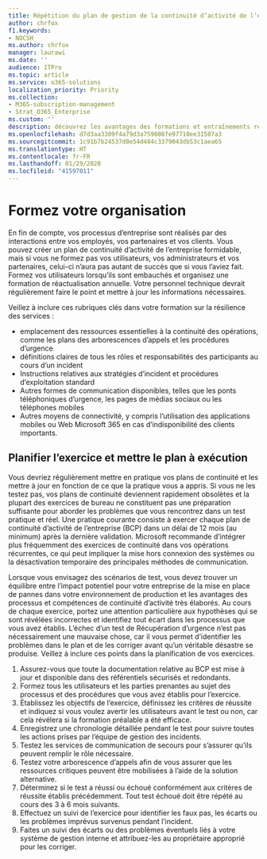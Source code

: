 ```yaml
---
title: Répétition du plan de gestion de la continuité d’activité de l’entreprise et formation des utilisateurs
author: chrfox
f1.keywords:
- NOCSH
ms.author: chrfox
manager: laurawi
ms.date: ''
audience: ITPro
ms.topic: article
ms.service: o365-solutions
localization_priority: Priority
ms.collection:
- M365-subscription-management
- Strat_O365_Enterprise
ms.custom: ''
description: découvrez les avantages des formations et entraînements réguliers de votre plan de continuité d’activité de l’entreprise.
ms.openlocfilehash: d7d3aa3309f4a79d3a759008fe97710ee31507a3
ms.sourcegitcommit: 1c91b7b24537d0e54d484c3379043db53c1aea65
ms.translationtype: HT
ms.contentlocale: fr-FR
ms.lasthandoff: 01/29/2020
ms.locfileid: "41597011"
---
```

# <a name="train-your-organization"></a>Formez votre organisation

En fin de compte, vos processus d’entreprise sont réalisés par des interactions entre vos employés, vos partenaires et vos clients. Vous pouvez créer un plan de continuité d’activité de l’entreprise formidable, mais si vous ne formez pas vos utilisateurs, vos administrateurs et vos partenaires, celui-ci n’aura pas autant de succès que si vous l’aviez fait. Formez vos utilisateurs lorsqu’ils sont embauchés et organisez une formation de réactualisation annuelle.
Votre personnel technique devrait régulièrement faire le point et mettre à jour les informations nécessaires.

Veillez à inclure ces rubriques clés dans votre formation sur la résilience des services :

- emplacement des ressources essentielles à la continuité des opérations, comme les plans des arborescences d’appels et les procédures d’urgence
- définitions claires de tous les rôles et responsabilités des participants au cours d’un incident
- Instructions relatives aux stratégies d’incident et procédures d’exploitation standard
- Autres formes de communication disponibles, telles que les ponts téléphoniques d’urgence, les pages de médias sociaux ou les téléphones mobiles
- Autres moyens de connectivité, y compris l’utilisation des applications mobiles ou Web Microsoft 365 en cas d’indisponibilité des clients importants.

## <a name="plan-the-exercise-and-exercise-the-plan"></a>Planifier l’exercice et mettre le plan à exécution

Vous devriez régulièrement mettre en pratique vos plans de continuité et les mettre à jour en fonction de ce que la pratique vous a appris. Si vous ne les testez pas, vos plans de continuité deviennent rapidement obsolètes et la plupart des exercices de bureau ne constituent pas une préparation suffisante pour aborder les problèmes que vous rencontrez dans un test pratique et réel. Une pratique courante consiste à exercer chaque plan de continuité d’activité de l’entreprise (BCP) dans un délai de 12 mois (au minimum) après la dernière validation. Microsoft recommande d’intégrer plus fréquemment des exercices de continuité dans vos opérations récurrentes, ce qui peut impliquer la mise hors connexion des systèmes ou la désactivation temporaire des principales méthodes de communication.  

Lorsque vous envisagez des scénarios de test, vous devez trouver un équilibre entre l’impact potentiel pour votre entreprise de la mise en place de pannes dans votre environnement de production et les avantages des processus et compétences de continuité d’activité très élaborés.
Au cours de chaque exercice, portez une attention particulière aux hypothèses qui se sont révélées incorrectes et identifiez tout écart dans les processus que vous avez établis. L’échec d’un test de Récupération d’urgence n’est pas nécessairement une mauvaise chose, car il vous permet d’identifier les problèmes dans le plan et de les corriger avant qu’un véritable désastre se produise. Veillez à inclure ces points dans la planification de vos exercices.

1. Assurez-vous que toute la documentation relative au BCP est mise à jour et disponible dans des référentiels sécurisés et redondants.
2. Formez tous les utilisateurs et les parties prenantes au sujet des processus et des procédures que vous avez établis pour l’exercice.
3. Établissez les objectifs de l’exercice, définissez les critères de réussite et indiquez si vous voulez avertir les utilisateurs avant le test ou non, car cela révélera si la formation préalable a été efficace.
4. Enregistrez une chronologie détaillée pendant le test pour suivre toutes les actions prises par l’équipe de gestion des incidents.
5. Testez les services de communication de secours pour s’assurer qu’ils peuvent remplir le rôle nécessaire.
6. Testez votre arborescence d’appels afin de vous assurer que les ressources critiques peuvent être mobilisées à l’aide de la solution alternative.
7. Déterminez si le test a réussi ou échoué conformément aux critères de réussite établis précédemment. Tout test échoué doit être répété au cours des 3 à 6 mois suivants.
8. Effectuez un suivi de l’exercice pour identifier les faux pas, les écarts ou les problèmes imprévus survenus pendant l’incident.
9. Faites un suivi des écarts ou des problèmes éventuels liés à votre système de gestion interne et attribuez-les au propriétaire approprié pour les corriger.
